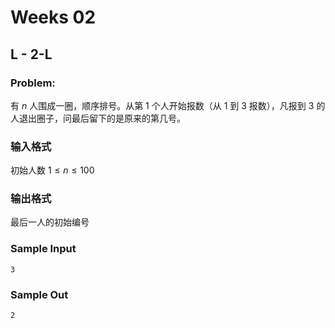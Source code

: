 # Weeks 02

## L - 2-L

### Problem:

有 ${n}$ 人围成一圈，顺序排号。从第 ${1}$ 个人开始报数（从 ${1}$ 到 ${3}$ 报数），凡报到 ${3}$ 的人退出圈子，问最后留下的是原来的第几号。

### 输入格式

初始人数 $1 \le n \le 100$

### 输出格式

最后一人的初始编号

### Sample Input

```
3
```



### Sample Out

```
2
```



